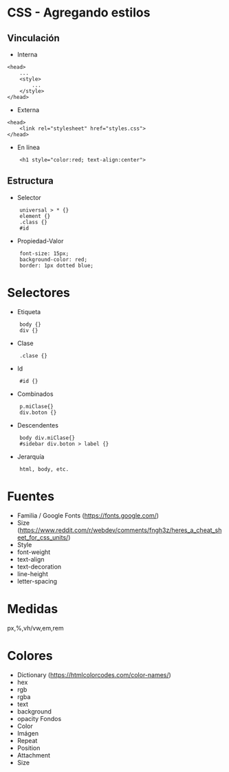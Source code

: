 # CSS - Agregando estilos

## Vinculación

- Interna

```
<head>
    ...
    <style>
        ...
    </style>
</head>
```

- Externa

```
<head>
    <link rel="stylesheet" href="styles.css">
</head>
```

- En línea

```
    <h1 style="color:red; text-align:center">
```

## Estructura

- Selector

```
    universal > * {}
    element {}
    .class {}
    #id
```

- Propiedad-Valor

```
    font-size: 15px;
    background-color: red;
    border: 1px dotted blue;
```

# Selectores

- Etiqueta

```
    body {}
    div {}
```

- Clase

```
    .clase {}
```

- Id

```
    #id {}
```

- Combinados

```
    p.miClase{}
    div.boton {}
```

- Descendentes

```
    body div.miClase{}
    #sidebar div.boton > label {}
```

- Jerarquía

```
    html, body, etc.
```

# Fuentes

- Familia / Google Fonts (https://fonts.google.com/)
- Size (https://www.reddit.com/r/webdev/comments/fngh3z/heres_a_cheat_sheet_for_css_units/)
- Style
- font-weight
- text-align
- text-decoration
- line-height
- letter-spacing

# Medidas

px,%,vh/vw,em,rem

# Colores

- Dictionary (https://htmlcolorcodes.com/color-names/)
- hex
- rgb
- rgba
- text
- background
- opacity
  Fondos
- Color
- Imágen
- Repeat
- Position
- Attachment
- Size
